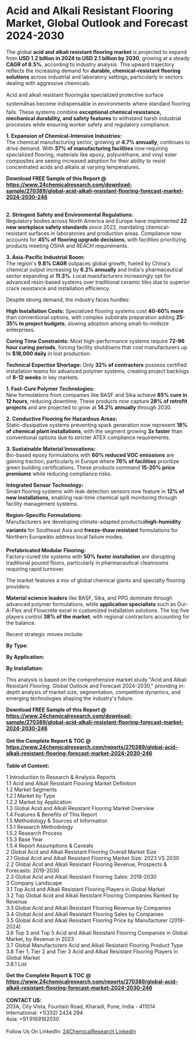 <h1>Acid and Alkali Resistant Flooring Market, Global Outlook and Forecast 2024-2030</h1><p>The global <strong>acid and alkali resistant flooring market</strong> is projected to expand from <strong>USD 1.2 billion in 2024 to USD 2.1 billion by 2030</strong>, growing at a steady <strong>CAGR of 8.5%</strong>, according to industry analysis. This upward trajectory reflects the increasing demand for <strong>durable, chemical-resistant flooring solutions</strong> across industrial and laboratory settings, particularly in sectors dealing with aggressive chemicals.</p><p>Acid and alkali resistant flooringâa specialized protective surface systemâhas become indispensable in environments where standard flooring fails. These systems combine <strong>exceptional chemical resistance, mechanical durability, and safety features</strong> to withstand harsh industrial processes while ensuring worker safety and regulatory compliance.</p><p><strong>1. Expansion of Chemical-Intensive Industries:</strong><br>
The chemical manufacturing sector, growing at <strong>4.7% annually</strong>, continues to drive demand. With <strong>37% of manufacturing facilities</strong> now requiring specialized flooring, materials like epoxy, polyurethane, and vinyl ester composites are seeing increased adoption for their ability to resist concentrated acids and alkalis at varying temperatures.</p><div><b>Download FREE Sample of this Report @ 
            <a href="https://www.24chemicalresearch.com/download-sample/270389/global-acid-alkali-resistant-flooring-forecast-market-2024-2030-246">
            https://www.24chemicalresearch.com/download-sample/270389/global-acid-alkali-resistant-flooring-forecast-market-2024-2030-246</a></b></div><br><p><strong>2. Stringent Safety and Environmental Regulations:</strong><br>
Regulatory bodies across North America and Europe have implemented <strong>22 new workplace safety standards</strong> since 2022, mandating chemical-resistant surfaces in laboratories and production areas. Compliance now accounts for <strong>45% of flooring upgrade decisions</strong>, with facilities prioritizing products meeting OSHA and REACH requirements.</p><p><strong>3. Asia-Pacific Industrial Boom:</strong><br>
The region's <strong>9.8% CAGR</strong> outpaces global growth, fueled by China's chemical output increasing by <strong>6.2% annually</strong> and India's pharmaceutical sector expanding at <strong>11.3%</strong>. Local manufacturers increasingly opt for advanced resin-based systems over traditional ceramic tiles due to superior crack resistance and installation efficiency.</p><p>Despite strong demand, the industry faces hurdles:</p><p><strong>High Installation Costs:</strong> Specialized flooring systems cost <strong>40-60% more</strong> than conventional options, with complex substrate preparation adding <strong>25-35% to project budgets</strong>, slowing adoption among small-to-midsize enterprises.</p><p><strong>Curing Time Constraints:</strong> Most high-performance systems require <strong>72-96 hour curing periods</strong>, forcing facility shutdowns that cost manufacturers up to <strong>$18,000 daily</strong> in lost production.</p><p><strong>Technical Expertise Shortage:</strong> Only <strong>32% of contractors</strong> possess certified installation teams for advanced polymer systems, creating project backlogs of <strong>8-12 weeks</strong> in key markets.</p><p><strong>1. Fast-Cure Polymer Technologies:</strong><br>
New formulations from companies like BASF and Sika achieve <strong>85% cure in 12 hours</strong>, reducing downtime. These products now capture <strong>28% of retrofit projects</strong> and are projected to grow at <strong>14.2% annually</strong> through 2030.</p><p><strong>2. Conductive Flooring for Hazardous Areas:</strong><br>
Static-dissipative systems preventing spark generation now represent <strong>18% of chemical plant installations</strong>, with the segment growing <strong>3x faster</strong> than conventional options due to stricter ATEX compliance requirements.</p><p><strong>3. Sustainable Material Innovations:</strong><br>
Bio-based epoxy formulations with <strong>60% reduced VOC emissions</strong> are gaining traction, particularly in Europe where <strong>76% of facilities</strong> prioritize green building certifications. These products command <strong>15-20% price premiums</strong> while reducing compliance risks.</p><p><strong>Integrated Sensor Technology:</strong><br>
	Smart flooring systems with leak detection sensors now feature in <strong>12% of new installations</strong>, enabling real-time chemical spill monitoring through facility management systems.</p><p><strong>Region-Specific Formulations:</strong><br>
	Manufacturers are developing climate-adapted productsâ<strong>high-humidity variants</strong> for Southeast Asia and <strong>freeze-thaw resistant</strong> formulations for Northern Europeâto address local failure modes.</p><p><strong>Prefabricated Modular Flooring:</strong><br>
	Factory-cured tile systems with <strong>50% faster installation</strong> are disrupting traditional poured floors, particularly in pharmaceutical cleanrooms requiring rapid turnover.</p><p>The market features a mix of global chemical giants and specialty flooring providers:</p><p><strong>Material science leaders</strong> like BASF, Sika, and PPG dominate through advanced polymer formulations, while <strong>application specialists</strong> such as Dur-A-Flex and Flowcrete excel in customized installation solutions. The top five players control <strong>38% of the market</strong>, with regional contractors accounting for the balance.</p><p>Recent strategic moves include:</p><p><strong>By Type:</strong></p><p><strong>By Application:</strong></p><p><strong>By Installation:</strong></p><p>This analysis is based on the comprehensive market study "Acid and Alkali Resistant Flooring: Global Outlook and Forecast 2024-2030," providing in-depth analysis of market size, segmentation, competitive dynamics, and emerging technologies shaping the industry's future.</p><div><b>Download FREE Sample of this Report @ 
            <a href="https://www.24chemicalresearch.com/download-sample/270389/global-acid-alkali-resistant-flooring-forecast-market-2024-2030-246">
            https://www.24chemicalresearch.com/download-sample/270389/global-acid-alkali-resistant-flooring-forecast-market-2024-2030-246</a></b></div><br><div><b>Get the Complete Report & TOC @ 
            <a href="https://www.24chemicalresearch.com/reports/270389/global-acid-alkali-resistant-flooring-forecast-market-2024-2030-246">
            https://www.24chemicalresearch.com/reports/270389/global-acid-alkali-resistant-flooring-forecast-market-2024-2030-246</a></b></div><br>
            <b>Table of Content:</b><p>1 Introduction to Research & Analysis Reports<br />
    1.1 Acid and Alkali Resistant Flooring Market Definition<br />
    1.2 Market Segments<br />
        1.2.1 Market by Type<br />
        1.2.2 Market by Application<br />
    1.3 Global Acid and Alkali Resistant Flooring Market Overview<br />
    1.4 Features & Benefits of This Report<br />
    1.5 Methodology & Sources of Information<br />
        1.5.1 Research Methodology<br />
        1.5.2 Research Process<br />
        1.5.3 Base Year<br />
        1.5.4 Report Assumptions & Caveats<br />
2 Global Acid and Alkali Resistant Flooring Overall Market Size<br />
    2.1 Global Acid and Alkali Resistant Flooring Market Size: 2023 VS 2030<br />
    2.2 Global Acid and Alkali Resistant Flooring Revenue, Prospects & Forecasts: 2019-2030<br />
    2.3 Global Acid and Alkali Resistant Flooring Sales: 2019-2030<br />
3 Company Landscape<br />
    3.1 Top Acid and Alkali Resistant Flooring Players in Global Market<br />
    3.2 Top Global Acid and Alkali Resistant Flooring Companies Ranked by Revenue<br />
    3.3 Global Acid and Alkali Resistant Flooring Revenue by Companies<br />
    3.4 Global Acid and Alkali Resistant Flooring Sales by Companies<br />
    3.5 Global Acid and Alkali Resistant Flooring Price by Manufacturer (2019-2024)<br />
    3.6 Top 3 and Top 5 Acid and Alkali Resistant Flooring Companies in Global Market, by Revenue in 2023<br />
    3.7 Global Manufacturers Acid and Alkali Resistant Flooring Product Type<br />
    3.8 Tier 1, Tier 2 and Tier 3 Acid and Alkali Resistant Flooring Players in Global Market<br />
        3.8.1 List</p><div><b>Get the Complete Report & TOC @ 
            <a href="https://www.24chemicalresearch.com/reports/270389/global-acid-alkali-resistant-flooring-forecast-market-2024-2030-246">
            https://www.24chemicalresearch.com/reports/270389/global-acid-alkali-resistant-flooring-forecast-market-2024-2030-246</a></b></div><br><b>CONTACT US:</b><br>
            203A, City Vista, Fountain Road, Kharadi, Pune, India - 411014<br>
            International: +1(332) 2424 294<br>
            Asia: +91 9169162030 <br><br>
            Follow Us On LinkedIn: <a href="https://www.linkedin.com/company/24chemicalresearch/">24ChemicalResearch LinkedIn</a>
